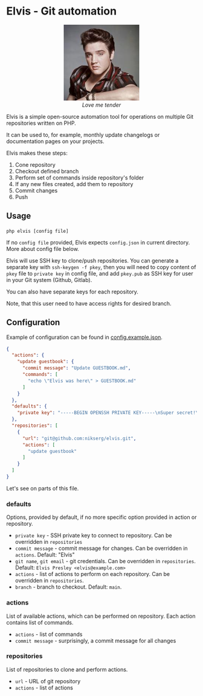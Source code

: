# Elvis - Git automation

<p align="center">
<img src="img.png" /><br />
<i>Love me tender</i>
</p>
Elvis is a simple open-source automation tool for operations on multiple Git repositories written on PHP.

It can be used to, for example, monthly update changelogs or documentation pages on your projects.

Elvis makes these steps:

1. Cone repository
2. Checkout defined branch
3. Perform set of commands inside repository's folder
4. If any new files created, add them to repository
5. Commit changes
6. Push

## Usage

`php elvis [config file]`

If no `config file` provided, Elvis expects `config.json` in current directory. More about config file below.

Elvis will use SSH key to clone/push repositories. You can generate a separate key with `ssh-keygen -f pkey`, then
you will need to copy content of `pkey` file to `private key` in config file, and add `pkey.pub` as SSH key
for user in your Git system (Github, Gitlab).

You can also have separate keys for each repository.

Note, that this user need to have access rights for desired branch.

## Configuration

Example of configuration can be found in [config.example.json](config.example.json).

```json
{
  "actions": {
    "update guestbook": {
      "commit message": "Update GUESTBOOK.md",
      "commands": [
        "echo \"Elvis was here\" > GUESTBOOK.md"
      ]
    }
  },
  "defaults": {
    "private key": "-----BEGIN OPENSSH PRIVATE KEY-----\nSuper secret!\n-----END OPENSSH PRIVATE KEY-----\n"
  },
  "repositories": [
    {
      "url": "git@github.com:nikserg/elvis.git",
      "actions": [
        "update guestbook"
      ]
    }
  ]
}
```

Let's see on parts of this file.

### defaults

Options, provided by default, if no more specific option provided in action or repository.

* `private key` - SSH private key to connect to repository. Can be overridden in `repositories`
* `commit message` - commit message for changes. Can be overridden in `actions`. Default: "Elvis"
* `git name`, `git email` - git credentials. Can be overridden in `repositories`.
  Default: `Elvis Presley <elvis@example.com>`
* `actions` - list of actions to perform on each repository. Can be overridden in `repositories`.
* `branch` - branch to checkout. Default: `main`.

### actions

List of available actions, which can be performed on repository. Each action contains list of commands.

* `actions` - list of commands
* `commit message` - surprisingly, a commit message for all changes

### repositories

List of repositories to clone and perform actions.

* `url` - URL of git repository
* `actions` - list of actions


